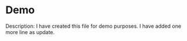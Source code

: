 # Demo
Description: I have created this file for demo purposes.
I have added one more line as update.
